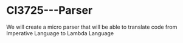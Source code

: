 # CI3725---Parser
We will create a micro parser that will be able to translate code from Imperative Language to Lambda Language
